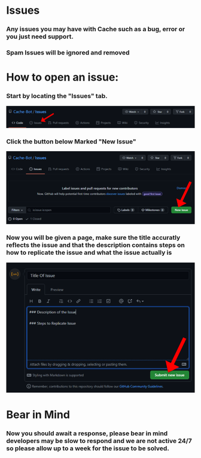 # Issues
### Any issues you may have with Cache such as a bug, error or you just need support.
### Spam Issues will be ignored and removed

# How to open an issue:

### Start by locating the "Issues" tab.
![Tab](screenshots/tab.png)

### Click the button below Marked "New Issue"
![Create](screenshots/create.png)

### Now you will be given a page, make sure the title accuratly reflects the issue and that the description contains steps on how to replicate the issue and what the issue actually is

![Dscribe](screenshots/describe.png)

# Bear in Mind
### Now you should await a response, please bear in mind developers may be slow to respond and we are not active 24/7 so please allow up to a week for the issue to be solved.
